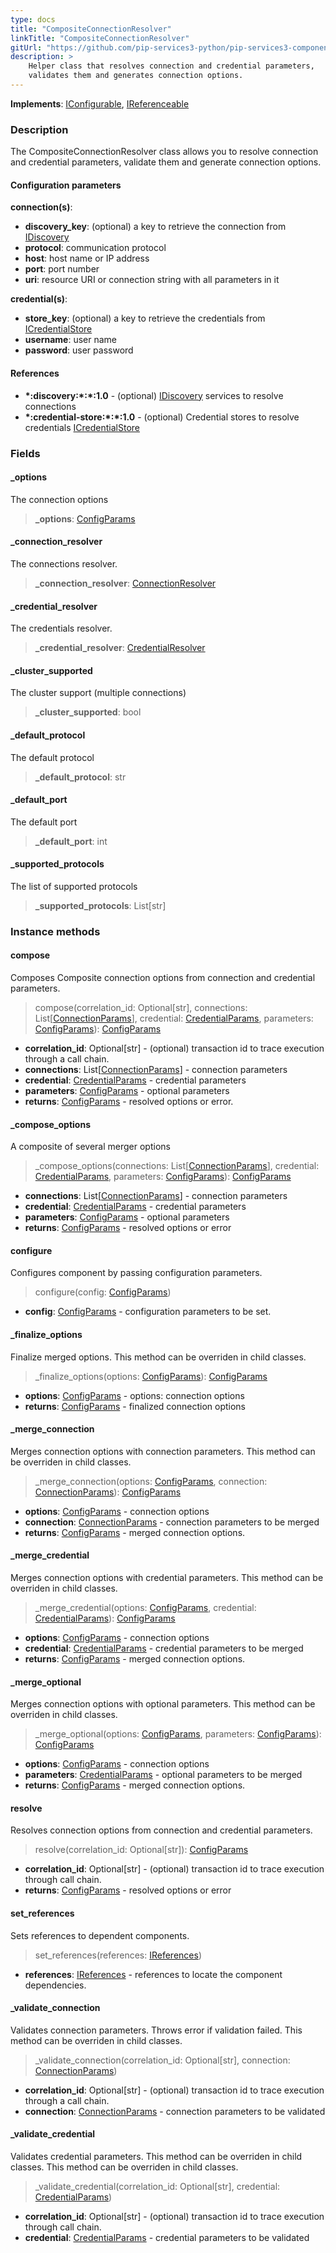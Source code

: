 ```yaml
---
type: docs
title: "CompositeConnectionResolver"
linkTitle: "CompositeConnectionResolver"
gitUrl: "https://github.com/pip-services3-python/pip-services3-components-python"
description: >
    Helper class that resolves connection and credential parameters,
    validates them and generates connection options.
---
```


**Implements**: [IConfigurable](../../../commons/config/iconfigurable), [IReferenceable](../../../commons/refer/ireferenceable)

### Description

The CompositeConnectionResolver class allows you to resolve connection and credential parameters, validate them and generate connection options.

#### Configuration parameters

**connection(s)**:
  - **discovery_key**: (optional) a key to retrieve the connection from [IDiscovery](../idiscovery)
  - **protocol**: communication protocol
  - **host**: host name or IP address
  - **port**: port number
  - **uri**: resource URI or connection string with all parameters in it
  
**credential(s)**:
  - **store_key**: (optional) a key to retrieve the credentials from [ICredentialStore](../../auth/icredential_store)
  - **username**: user name
  - **password**: user password

#### References
- **\*:discovery:\*:\*:1.0** - (optional) [IDiscovery](../idiscovery) services to resolve connections
- **\*:credential-store:\*:\*:1.0** - (optional) Credential stores to resolve credentials [ICredentialStore](../../auth/icredential_store)


### Fields

<span class="hide-title-link">

#### _options
The connection options
> **_options**: [ConfigParams](../../../commons/config/config_params)

#### _connection_resolver
The connections resolver.
> **_connection_resolver**: [ConnectionResolver](../connection_resolver)

#### _credential_resolver
The credentials resolver.
> **_credential_resolver**: [CredentialResolver](../../auth/credential_resolver)

#### _cluster_supported
The cluster support (multiple connections)
> **_cluster_supported**: bool

#### _default_protocol
The default protocol
> **_default_protocol**: str

#### _default_port
The default port
> **_default_port**: int

#### _supported_protocols
The list of supported protocols
> **_supported_protocols**: List[str]


</span>

### Instance methods

#### compose
Composes Composite connection options from connection and credential parameters.

>  compose(correlation_id: Optional[str], connections: List[[ConnectionParams](../connection_params)], credential: [CredentialParams](../../auth/credential_params), parameters: [ConfigParams](../../../commons/config/config_params)): [ConfigParams](../../../commons/config/config_params)

- **correlation_id**: Optional[str] - (optional) transaction id to trace execution through a call chain.
- **connections**: List[[ConnectionParams](../connection_params)] - connection parameters
- **credential**: [CredentialParams](../../auth/credential_params) - credential parameters
- **parameters**: [ConfigParams](../../../commons/config/config_params) - optional parameters
- **returns**: [ConfigParams](../../../commons/config/config_params) - resolved options or error.


#### _compose_options
A composite of several merger options

>  _compose_options(connections: List[[ConnectionParams](../connection_params)], credential: [CredentialParams](../../auth/credential_params), parameters: [ConfigParams](../../../commons/config/config_params)): [ConfigParams](../../../commons/config/config_params)

- **connections**: List[[ConnectionParams](../connection_params)] - connection parameters
- **credential**: [CredentialParams](../../auth/credential_params) - credential parameters
- **parameters**: [ConfigParams](../../../commons/config/config_params) - optional parameters
- **returns**: [ConfigParams](../../../commons/config/config_params) - resolved options or error


#### configure
Configures component by passing configuration parameters.

>  configure(config: [ConfigParams](../../../commons/config/config_params))

- **config**: [ConfigParams](../../../commons/config/config_params) - configuration parameters to be set.


#### _finalize_options
Finalize merged options.
This method can be overriden in child classes.

>  _finalize_options(options: [ConfigParams](../../../commons/config/config_params)): [ConfigParams](../../../commons/config/config_params)

- **options**: [ConfigParams](../../../commons/config/config_params) - options: connection options
- **returns**: [ConfigParams](../../../commons/config/config_params) - finalized connection options


#### _merge_connection
Merges connection options with connection parameters. 
This method can be overriden in child classes.

>  _merge_connection(options: [ConfigParams](../../../commons/config/config_params), connection: [ConnectionParams](../connection_params)): [ConfigParams](../../../commons/config/config_params)

- **options**: [ConfigParams](../../../commons/config/config_params) - connection options
- **connection**: [ConnectionParams](../connection_params) - connection parameters to be merged
- **returns**: [ConfigParams](../../../commons/config/config_params) - merged connection options.


#### _merge_credential
Merges connection options with credential parameters.
This method can be overriden in child classes.

>  _merge_credential(options: [ConfigParams](../../../commons/config/config_params), credential: [CredentialParams](../../auth/credential_params)): [ConfigParams](../../../commons/config/config_params)

- **options**: [ConfigParams](../../../commons/config/config_params) - connection options
- **credential**: [CredentialParams](../../auth/credential_params) - credential parameters to be merged
- **returns**: [ConfigParams](../../../commons/config/config_params) - merged connection options.


#### _merge_optional
Merges connection options with optional parameters.
This method can be overriden in child classes.

>  _merge_optional(options: [ConfigParams](../../../commons/config/config_params), parameters: [ConfigParams](../../../commons/config/config_params)): [ConfigParams](../../../commons/config/config_params)

- **options**: [ConfigParams](../../../commons/config/config_params) - connection options
- **parameters**: [CredentialParams](../../auth/credential_params) - optional parameters to be merged
- **returns**: [ConfigParams](../../../commons/config/config_params) - merged connection options.


#### resolve
Resolves connection options from connection and credential parameters.

>  resolve(correlation_id: Optional[str]): [ConfigParams](../../../commons/config/config_params)

- **correlation_id**: Optional[str] - (optional) transaction id to trace execution through call chain.
- **returns**: [ConfigParams](../../../commons/config/config_params) - resolved options or error


#### set_references
Sets references to dependent components.

>  set_references(references: [IReferences](../../../commons/refer/ireferences))

- **references**: [IReferences](../../../commons/refer/ireferences) - references to locate the component dependencies.


#### _validate_connection
Validates connection parameters. 
Throws error if validation failed.
This method can be overriden in child classes.

>  _validate_connection(correlation_id: Optional[str], connection: [ConnectionParams](../connection_params))

- **correlation_id**: Optional[str] - (optional) transaction id to trace execution through a call chain.
- **connection**: [ConnectionParams](../connection_params) - connection parameters to be validated


#### _validate_credential
Validates credential parameters.
This method can be overriden in child classes.
This method can be overriden in child classes.

>  _validate_credential(correlation_id: Optional[str], credential: [CredentialParams](../../auth/credential_params))

- **correlation_id**: Optional[str] - (optional) transaction id to trace execution through call chain.
- **credential**: [CredentialParams](../../auth/credential_params) - credential parameters to be validated
